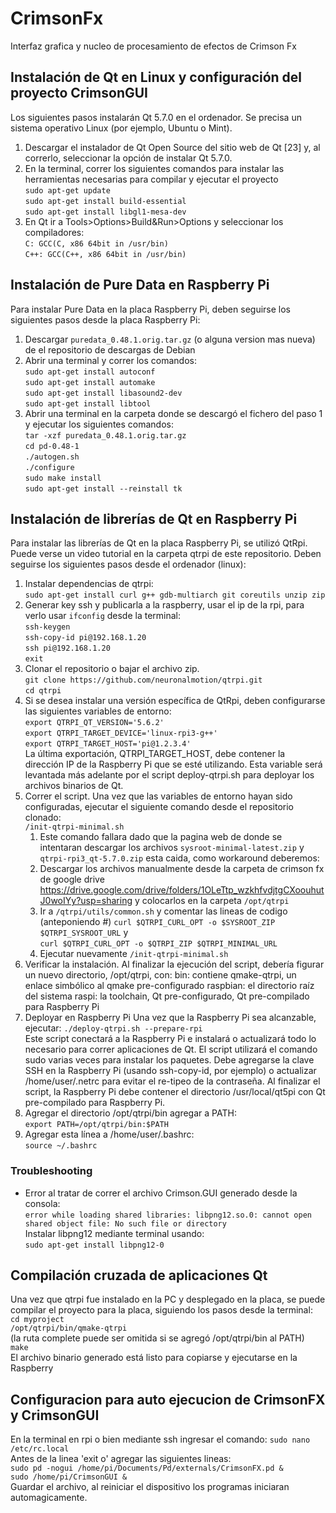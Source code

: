 # CrimsonFx
Interfaz grafica y nucleo de procesamiento de efectos de Crimson Fx

## Instalación de Qt en Linux y configuración del proyecto CrimsonGUI
Los siguientes pasos instalarán Qt 5.7.0 en el ordenador. Se precisa un sistema operativo Linux (por ejemplo, Ubuntu o Mint).
1.	Descargar el instalador de Qt Open Source del sitio web de Qt [23] y, al correrlo, seleccionar la opción de instalar Qt 5.7.0.
2.	En la terminal, correr los siguientes comandos para instalar las herramientas necesarias para compilar y ejecutar el proyecto  
`sudo apt-get update`  
`sudo apt-get install build-essential`  
`sudo apt-get install libgl1-mesa-dev` 
3.	En Qt ir a Tools>Options>Build&Run>Options y seleccionar los compiladores:  
 	`C: GCC(C, x86 64bit in /usr/bin)`  
  `C++: GCC(C++, x86 64bit in /usr/bin)`  
  
## Instalación de Pure Data en Raspberry Pi
Para instalar Pure Data en la placa Raspberry Pi, deben seguirse los siguientes pasos desde la placa Raspberry Pi:
1.	Descargar `puredata_0.48.1.orig.tar.gz` (o alguna version mas nueva) de el repositorio de descargas de Debian
2.	Abrir una terminal y correr los comandos:  
`sudo apt-get install autoconf`  
`sudo apt-get install automake`  
`sudo apt-get install libasound2-dev`  
`sudo apt-get install libtool`  
3.	Abrir una terminal en la carpeta donde se descargó el fichero del paso 1 y ejecutar los siguientes comandos:  
`tar -xzf puredata_0.48.1.orig.tar.gz`  
`cd pd-0.48-1`  
`./autogen.sh`  
`./configure`  
`sudo make install`  
`sudo apt-get install --reinstall tk`  

## Instalación de librerías de Qt en Raspberry Pi
Para instalar las librerías de Qt en la placa Raspberry Pi, se utilizó QtRpi. Puede verse un video tutorial en la carpeta qtrpi de este repositorio.
Deben seguirse los siguientes pasos desde el ordenador (linux):  
1. Instalar dependencias de qtrpi:  
`sudo apt-get install curl g++ gdb-multiarch git coreutils unzip zip`
2. Generar key ssh y publicarla a la raspberry, usar el ip de la rpi, para verlo usar `ifconfig` desde la terminal:  
`ssh-keygen`  
`ssh-copy-id pi@192.168.1.20`  
`ssh pi@192.168.1.20`  
`exit`  
3.	Clonar el repositorio o bajar el archivo zip.  
`git clone https://github.com/neuronalmotion/qtrpi.git`  
`cd qtrpi`
4.	Si se desea instalar una versión específica de QtRpi, deben configurarse las siguientes variables de entorno:  
`export QTRPI_QT_VERSION='5.6.2'`  
`export QTRPI_TARGET_DEVICE='linux-rpi3-g++'`  
`export QTRPI_TARGET_HOST='pi@1.2.3.4'`  
La última exportación, QTRPI_TARGET_HOST, debe contener la dirección IP de la Raspberry Pi que se esté utilizando. Esta variable será levantada más adelante por el script deploy-qtrpi.sh para deployar los archivos binarios de Qt.
3.	Correr el script. Una vez que las variables de entorno hayan sido configuradas, ejecutar el siguiente comando desde el repositorio clonado:  
`/init-qtrpi-minimal.sh`  
    1. Este comando fallara dado que la pagina web de donde se intentaran descargar los archivos `sysroot-minimal-latest.zip` y `qtrpi-rpi3_qt-5.7.0.zip` esta caida, como workaround deberemos:
    2. Descargar los archivos manualmente desde la carpeta de crimson fx de google drive https://drive.google.com/drive/folders/1OLeTtp_wzkhfvdjtgCXoouhutJ0woIYy?usp=sharing y colocarlos en la carpeta `/opt/qtrpi`
    3. Ir a `/qtrpi/utils/common.sh` y comentar las lineas de codigo (anteponiendo #) 
 `curl $QTRPI_CURL_OPT -o $SYSROOT_ZIP $QTRPI_SYSROOT_URL` y  
 `curl $QTRPI_CURL_OPT -o $QTRPI_ZIP $QTRPI_MINIMAL_URL`
    4. Ejecutar nuevamente `/init-qtrpi-minimal.sh` 
6.	Verificar la instalación. Al finalizar la ejecución del script, debería figurar un nuevo directorio, /opt/qtrpi, con:
 bin: contiene qmake-qtrpi, un enlace simbólico al qmake pre-configurado
 raspbian: el directorio raíz del sistema
 raspi: la toolchain, Qt pre-configurado, Qt pre-compilado para Raspberry Pi
7.	Deployar en Raspberry Pi
 Una vez que la Raspberry Pi sea alcanzable, ejecutar:
`./deploy-qtrpi.sh --prepare-rpi`  
Este script conectará a la Raspberry Pi e instalará o actualizará todo lo necesario para correr aplicaciones de Qt. 
El script utilizará el comando sudo varias veces para instalar los paquetes. Debe agregarse la clave SSH en la Raspberry Pi (usando ssh-copy-id, por ejemplo) o actualizar /home/user/.netrc para evitar el re-tipeo de la contraseña.
Al finalizar el script, la Raspberry Pi debe contener el directorio /usr/local/qt5pi con Qt pre-compilado para Raspberry Pi.
8.	Agregar el directorio /opt/qtrpi/bin agregar a PATH:  
 `export PATH=/opt/qtrpi/bin:$PATH`
9.	Agregar esta línea a /home/user/.bashrc:  
 `source ~/.bashrc`
 
### Troubleshooting
* Error al tratar de correr el archivo Crimson.GUI generado desde la consola:  
 `error while loading shared libraries: libpng12.so.0: cannot open shared object file: No such file or directory`  
 Instalar libpng12 mediante terminal usando:  
 `sudo apt-get install libpng12-0`

## Compilación cruzada de aplicaciones Qt 
Una vez que qtrpi fue instalado en la PC y desplegado en la placa, se puede compilar el proyecto para la placa, siguiendo los pasos desde la terminal:  
`cd myproject`  
`/opt/qtrpi/bin/qmake-qtrpi`  
(la ruta complete puede ser omitida si se agregó /opt/qtrpi/bin al PATH)  
`make`  
El archivo binario generado está listo para copiarse y ejecutarse en la Raspberry

## Configuracion para auto ejecucion de CrimsonFX y CrimsonGUI
En la terminal en rpi o bien mediante ssh ingresar el comando:
`sudo nano /etc/rc.local`  
Antes de la linea 'exit o' agregar las siguientes lineas:  
`sudo pd -nogui /home/pi/Documents/Pd/externals/CrimsonFX.pd &`  
`sudo /home/pi/CrimsonGUI &`  
Guardar el archivo, al reiniciar el dispositivo los programas iniciaran automagicamente.
